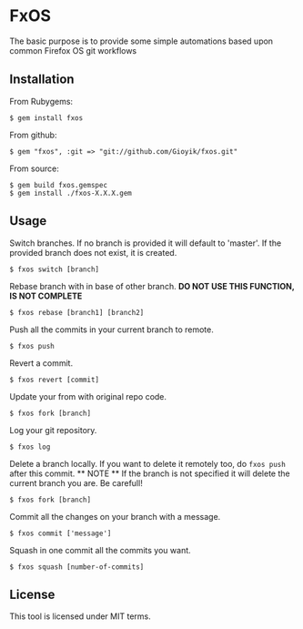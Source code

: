 # FxOS
The basic purpose is to provide some simple automations based upon common Firefox OS git workflows

## Installation
From Rubygems:
```
$ gem install fxos
```

From github:
```
$ gem "fxos", :git => "git://github.com/Gioyik/fxos.git"
```

From source:
```
$ gem build fxos.gemspec
$ gem install ./fxos-X.X.X.gem
```

## Usage

Switch branches. If no branch is provided it will default to 'master'.  If the provided branch does not exist, it is created.
```
$ fxos switch [branch]
```

Rebase branch with in base of other branch. **DO NOT USE THIS FUNCTION, IS NOT COMPLETE**
```
$ fxos rebase [branch1] [branch2]
```

Push all the commits in your current branch to remote.
```
$ fxos push
```

Revert a commit.
```
$ fxos revert [commit]
```

Update your from with original repo code.
```
$ fxos fork [branch] 
```

Log your git repository.
```
$ fxos log 
```

Delete a branch locally. If you want to delete it remotely too, do `fxos push` after this commit. ** NOTE ** If the branch is not specified it will delete the current branch you are. Be carefull!
```
$ fxos fork [branch] 
```

Commit all the changes on your branch with a message.
```
$ fxos commit ['message']
```

Squash in one commit all the commits you want.
```
$ fxos squash [number-of-commits]
```

## License
This tool is licensed under MIT terms.
